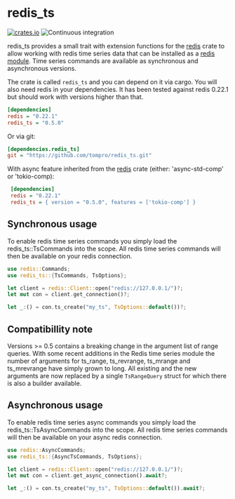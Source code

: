 # redis_ts

[![crates.io](https://img.shields.io/badge/crates.io-v0.5.0-orange)](https://crates.io/crates/redis_ts)
![Continuous integration](https://github.com/tompro/redis_ts/workflows/Continuous%20integration/badge.svg)

redis_ts provides a small trait with extension functions for the 
[redis](https://docs.rs/redis) crate to allow 
working with redis time series data that can be installed as 
a [redis module](https://oss.redislabs.com/redistimeseries). Time 
series commands are available as synchronous and asynchronous versions.
 
The crate is called `redis_ts` and you can depend on it via cargo. You will 
also need redis in your dependencies. It has been tested against redis 0.22.1 
but should work with versions higher than that.

 ```ini
 [dependencies]
 redis = "0.22.1"
 redis_ts = "0.5.0"
 ```

 Or via git:

 ```ini
 [dependencies.redis_ts]
 git = "https://github.com/tompro/redis_ts.git"
 ```

With async feature inherited from the [redis](https://docs.rs/redis) crate (either: 'async-std-comp' or 'tokio-comp):
```ini
 [dependencies]
 redis = "0.22.1"
 redis_ts = { version = "0.5.0", features = ['tokio-comp'] }
``` 
 
 ## Synchronous usage
 
 To enable redis time series commands you simply load the 
 redis_ts::TsCommands into the scope. All redis time series 
 commands will then be available on your redis connection.
 
  
 ```rust
 use redis::Commands;
 use redis_ts::{TsCommands, TsOptions};
 
 let client = redis::Client::open("redis://127.0.0.1/")?;
 let mut con = client.get_connection()?;
 
 let _:() = con.ts_create("my_ts", TsOptions::default())?;
 ```
 
 ## Compatibillity note
 
 Versions >= 0.5 contains a breaking change in the argument list of range queries. With some recent additions in the 
Redis time series module the number of arguments for ts_range, ts_revrange, ts_mrange and ts_mrevrange have simply 
grown to long. All existing and the new arguments are now replaced by a single `TsRangeQuery` struct for which there
is also a builder available.
 
 ## Asynchronous usage 
 
 To enable redis time series async commands you simply load the 
 redis_ts::TsAsyncCommands into the scope. All redis time series 
 commands will then be available on your async redis connection.
 
 ```rust
 use redis::AsyncCommands;
 use redis_ts::{AsyncTsCommands, TsOptions};
 
let client = redis::Client::open("redis://127.0.0.1/")?;
let mut con = client.get_async_connection().await?;
 
let _:() = con.ts_create("my_ts", TsOptions::default()).await?;
```
